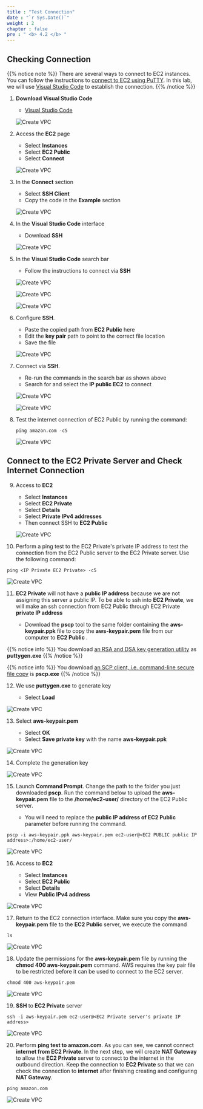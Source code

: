 ```yaml
---
title : "Test Connection"
date : "`r Sys.Date()`"
weight : 2
chapter : false
pre : " <b> 4.2 </b> "
---
```


## Checking Connection

{{% notice note %}}
 There are several ways to connect to EC2 instances. You can follow the instructions to [connect to EC2 using PuTTY](https://000004.awsstudygroup.com/en/4-launchlinuxinstance/4.2-connectlinuxinstance/). In this lab, we will use [Visual Studio Code](https://code.visualstudio.com/download) to establish the connection.
 {{% /notice %}}


1. **Download Visual Studio Code**
   - [Visual Studio Code](https://code.visualstudio.com/download)
  
   ![Create VPC](/images/4-CreateEc2Server-update/2-Test-Connection/Connect-img1.png?featherlight=false&width=60pc)

2. Access the **EC2** page

   - Select **Instances**
   - Select **EC2 Public**
   - Select **Connect**


   ![Create VPC](/images/4-CreateEc2Server-update/2-Test-Connection/Connect-img2.png?featherlight=false&width=60pc)

3. In the **Connect** section

   - Select **SSH Client**
   - Copy the code in the **Example** section

   ![Create VPC](/images/4-CreateEc2Server-update/2-Test-Connection/Connect-3.png?featherlight=false&width=60pc)

4. In the **Visual Studio Code** interface

   - Download **SSH**

   ![Create VPC](/images/4-CreateEc2Server-update/2-Test-Connection/Connect-img4.png?featherlight=false&width=60pc)

5. In the **Visual Studio Code** search bar

   - Follow the instructions to connect via **SSH**

   ![Create VPC](/images/4-CreateEc2Server-update/2-Test-Connection/Connect-img5.png?featherlight=false&width=60pc)

   ![Create VPC](/images/4-CreateEc2Server-update/2-Test-Connection/Connect-img6.png?featherlight=false&width=60pc)

   ![Create VPC](/images/4-CreateEc2Server-update/2-Test-Connection/Connect-img7.png?featherlight=false&width=60pc)

6. Configure **SSH**.
   - Paste the copied path from **EC2 Public** here
   - Edit the **key pair** path to point to the correct file location
   - Save the file
  
   ![Create VPC](/images/4-CreateEc2Server-update/2-Test-Connection/Connect-6.png?featherlight=false&width=60pc)

7. Connect via **SSH**.
   - Re-run the commands in the search bar as shown above
   - Search for and select the **IP public EC2** to connect
  
   ![Create VPC](/images/4-CreateEc2Server-update/2-Test-Connection/Connect-7.png?featherlight=false&width=60pc)

   ![Create VPC](/images/4-CreateEc2Server-update/2-Test-Connection/Connect-8.png?featherlight=false&width=60pc)


8. Test the internet connection of EC2 Public by running the command:

   ```
   ping amazon.com -c5
   ```

   ![Create VPC](/images/4-CreateEc2Server-update/2-Test-Connection/Connect-9.png?featherlight=false&width=60pc)



## Connect to the EC2 Private Server and Check Internet Connection

9. Access to **EC2**

   - Select **Instances**
   - Select **EC2 Private**
   - Select **Details**
   - Select **Private IPv4 addresses**
   - Then connect SSH to **EC2 Public**

   ![Create VPC](/images/4-CreateEc2Server-update/2-Test-Connection/Connect-10.png?featherlight=false&width=60pc)

10. Perform a ping test to the EC2 Private's private IP address to test the connection from the EC2 Public server to the EC2 Private server. Use the following command:


```
ping <IP Private EC2 Private> -c5
```
   ![Create VPC](/images/4-CreateEc2Server-update/2-Test-Connection/Connect-11.png?featherlight=false&width=60pc)

11. **EC2 Private** will not have a **public IP address** because we are not assigning this server a public IP. To be able to ssh into **EC2 Private**, we will make an ssh connection from EC2 Public through EC2 Private **private IP address**

     - Download the **pscp** tool to the same folder containing the **aws-keypair.ppk** file to copy the **aws-keypair.pem** file from our computer to **EC2 Public** .

{{% notice info %}}
You download [an RSA and DSA key generation utility](https://the.earth.li/~sgtatham/putty/latest/w64/puttygen.exe) as **puttygen.exe**
{{% /notice %}}

{{% notice info %}}
You download [an SCP client, i.e. command-line secure file copy](https://the.earth.li/~sgtatham/putty/latest/w64/pscp.exe) is **pscp.exe**
{{% /notice %}}

12. We use **puttygen.exe** to generate key

     - Select **Load**

   ![Create VPC](/images/4-CreateEc2Server-update/2-Test-Connection/Connect-img12.png?featherlight=false&width=60pc)

13. Select **aws-keypair.pem**

     - Select **OK**
     - Select **Save private key** with the name **aws-keypair.ppk**

   ![Create VPC](/images/4-CreateEc2Server-update/2-Test-Connection/Connect-img13.png?featherlight=false&width=60pc)

14. Complete the generation key

   ![Create VPC](/images/4-CreateEc2Server-update/2-Test-Connection/Connect-img14.png?featherlight=false&width=60pc)

15. Launch **Command Prompt**. Change the path to the folder you just downloaded **pscp**. Run the command below to upload the **aws-keypair.pem** file to the **/home/ec2-user/** directory of the EC2 Public server.

    - You will need to replace the **public IP address of EC2 Public** parameter before running the command.

```
pscp -i aws-keypair.ppk aws-keypair.pem ec2-user@<EC2 PUBLIC public IP address>:/home/ec2-user/
```

   ![Create VPC](/images/4-CreateEc2Server-update/2-Test-Connection/Connect-15.png?featherlight=false&width=60pc)

16. Access to **EC2**

     - Select **Instances**
     - Select **EC2 Public**
     - Select **Details**
     - View **Public IPv4 address**

   ![Create VPC](/images/4-CreateEc2Server-update/2-Test-Connection/Connect-16.png?featherlight=false&width=60pc)

17. Return to the EC2 connection interface. Make sure you copy the **aws-keypair.pem** file to the **EC2 Public** server, we execute the command

```
ls
```

   ![Create VPC](/images/4-CreateEc2Server-update/2-Test-Connection/Connect-17.png?featherlight=false&width=60pc)

18. Update the permissions for the **aws-keypair.pem** file by running the **chmod 400 aws-keypair.pem** command. AWS requires the key pair file to be restricted before it can be used to connect to the EC2 server.

```
chmod 400 aws-keypair.pem
```
   ![Create VPC](/images/4-CreateEc2Server-update/2-Test-Connection/Connect-18.png?featherlight=false&width=60pc)

19. **SSH** to **EC2 Private** server

```
ssh -i aws-keypair.pem ec2-user@<EC2 Private server's private IP address>
```

   ![Create VPC](/images/4-CreateEc2Server-update/2-Test-Connection/Connect-19.png?featherlight=false&width=60pc)

20. Perform **ping test to amazon.com**. As you can see, we cannot connect **internet from EC2 Private**. In the next step, we will create **NAT Gateway** to allow the **EC2 Private** server to connect to the internet in the outbound direction. Keep the connection to **EC2 Private** so that we can check the connection to **internet** after finishing creating and configuring **NAT Gateway**.

```
ping amazon.com
```

   ![Create VPC](/images/4-CreateEc2Server-update/2-Test-Connection/Connect-20.png?featherlight=false&width=60pc)
